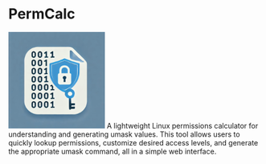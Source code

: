 # PermCalc
![Logo](img/android-chrome-192x192.png)
 A lightweight Linux permissions calculator for understanding and generating umask values. This tool allows users to quickly lookup permissions, customize desired access levels, and generate the appropriate umask command, all in a simple web interface.
